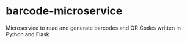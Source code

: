 # barcode-microservice
Microservice to read and generate barcodes and QR Codes written in Python and Flask

